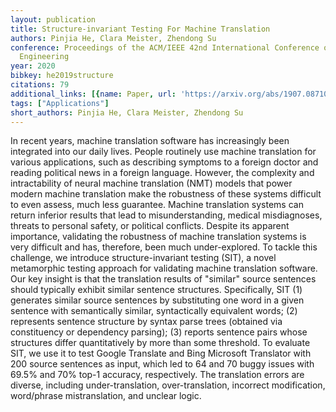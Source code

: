 ```yaml
---
layout: publication
title: Structure-invariant Testing For Machine Translation
authors: Pinjia He, Clara Meister, Zhendong Su
conference: Proceedings of the ACM/IEEE 42nd International Conference on Software
  Engineering
year: 2020
bibkey: he2019structure
citations: 79
additional_links: [{name: Paper, url: 'https://arxiv.org/abs/1907.08710'}]
tags: ["Applications"]
short_authors: Pinjia He, Clara Meister, Zhendong Su
---
```

In recent years, machine translation software has increasingly been
integrated into our daily lives. People routinely use machine translation for
various applications, such as describing symptoms to a foreign doctor and
reading political news in a foreign language. However, the complexity and
intractability of neural machine translation (NMT) models that power modern
machine translation make the robustness of these systems difficult to even
assess, much less guarantee. Machine translation systems can return inferior
results that lead to misunderstanding, medical misdiagnoses, threats to
personal safety, or political conflicts. Despite its apparent importance,
validating the robustness of machine translation systems is very difficult and
has, therefore, been much under-explored.
  To tackle this challenge, we introduce structure-invariant testing (SIT), a
novel metamorphic testing approach for validating machine translation software.
Our key insight is that the translation results of "similar" source sentences
should typically exhibit similar sentence structures. Specifically, SIT (1)
generates similar source sentences by substituting one word in a given sentence
with semantically similar, syntactically equivalent words; (2) represents
sentence structure by syntax parse trees (obtained via constituency or
dependency parsing); (3) reports sentence pairs whose structures differ
quantitatively by more than some threshold. To evaluate SIT, we use it to test
Google Translate and Bing Microsoft Translator with 200 source sentences as
input, which led to 64 and 70 buggy issues with 69.5% and 70% top-1 accuracy,
respectively. The translation errors are diverse, including under-translation,
over-translation, incorrect modification, word/phrase mistranslation, and
unclear logic.